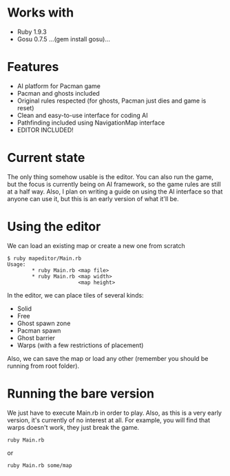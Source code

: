Works with
====
* Ruby 1.9.3
* Gosu 0.7.5 ...(gem install gosu)...

Features
====
* AI platform for Pacman game
* Pacman and ghosts included
* Original rules respected (for ghosts, Pacman just dies and game is reset)
* Clean and easy-to-use interface for coding AI
* Pathfinding included using NavigationMap interface
* EDITOR INCLUDED!

Current state
====
The only thing somehow usable is the editor. You can also run the game, but
the focus is currently being on AI framework, so the game rules are still at
a half way. Also, I plan on writing a guide on using the AI interface
so that anyone can use it, but this is an early version of what it'll be.

Using the editor
====
We can load an existing map or create a new one from scratch

```
$ ruby mapeditor/Main.rb
Usage:
        * ruby Main.rb <map file>
        * ruby Main.rb <map width>
                       <map height>
```

In the editor, we can place tiles of several kinds:
* Solid
* Free
* Ghost spawn zone
* Pacman spawn
* Ghost barrier
* Warps (with a few restrictions of placement)

Also, we can save the map or load any other (remember you should be
running from root folder).


Running the bare version
====
We just have to execute Main.rb in order to play. Also, as this is a
very early version, it's currently of no interest at all. For example, you will
find that warps doesn't work, they just break the game.

```
ruby Main.rb
```

or

```
ruby Main.rb some/map
```


